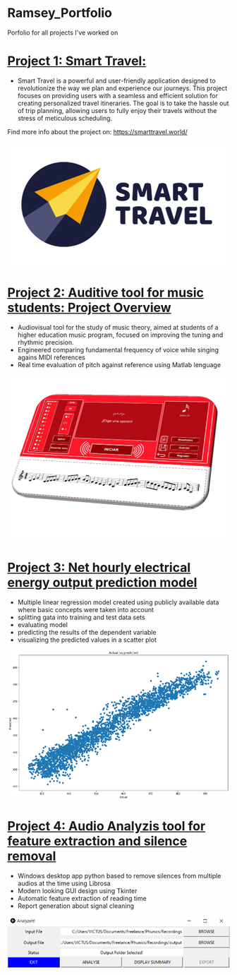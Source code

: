 # Ramsey_Portfolio
Porfolio for all projects I've worked on

# [Project 1: Smart Travel:](https://github.com/dbolivar9/SmartTravel)
* Smart Travel is a powerful and user-friendly application designed to revolutionize the way we plan and experience our journeys. This project focuses on providing users with a seamless and efficient solution for creating personalized travel itineraries. The goal is to take the hassle out of trip planning, allowing users to fully enjoy their travels without the stress of meticulous scheduling.

Find more info about the project on: https://smarttravel.world/

![](https://github.com/Ramsey94/Ramsey_Portfolio/blob/main/images/SmartTravel_V3c.png)


# [Project 2: Auditive tool for music students: Project Overview](https://github.com/Ramsey94/SingIt)
* Audiovisual tool for the study of music theory, aimed at students of a higher education music program, focused on improving the tuning and rhythmic precision.
* Engineered comparing fundamental frequency of voice while singing agains MIDI references
* Real time evaluation of pitch against reference using Matlab lenguage 

![](https://github.com/Ramsey94/Ramsey_Portfolio/blob/main/images/SingItFrontView.png)


# [Project 3: Net hourly electrical energy output prediction model](https://github.com/Ramsey94/Energy_prediction_model)
* Multiple linear regression model created using publicly available data where basic concepts were taken into account
* splitting gata into training and test data sets
* evaluating model
* predicting the results of the dependent variable
* visualizing the predicted values in a scatter plot

![](https://github.com/Ramsey94/Ramsey_Portfolio/blob/main/images/scatterplot.png)

# [Project 4: Audio Analyzis tool for feature extraction and silence removal](https://github.com/Ramsey94/AudioProcessing)
* Windows desktop app python based to remove silences from multiple audios at the time using Librosa
* Modern looking GUI design using Tkinter
* Automatic feature extraction of reading time
* Report generation about signal cleaning

![](https://github.com/Ramsey94/Ramsey_Portfolio/blob/main/images/analyzeit.png)
